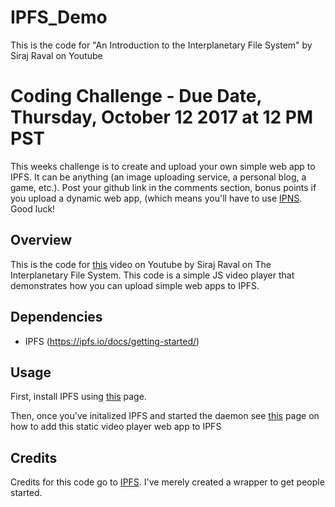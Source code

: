 # IPFS_Demo
This is the code for "An Introduction to the Interplanetary File System" by Siraj Raval on Youtube

# Coding Challenge - Due Date, Thursday, October 12 2017 at 12 PM PST

This weeks challenge is to create and upload your own simple web app to IPFS. It can be anything (an image uploading service, a personal blog, a game, etc.). Post your github link in the comments section, bonus points if you upload a dynamic web app, (which means you'll have to use [IPNS](https://ipfs.io/ipfs/QmNZiPk974vDsPmQii3YbrMKfi12KTSNM7XMiYyiea4VYZ/example#/ipfs/QmP8WUPq2braGQ8iZjJ6w9di6mzgoTWyRLayrMRjjDoyGr/websites/README.md). Good luck!

## Overview 

This is the code for [this](https://youtu.be/BA2rHlbB5i0) video on Youtube by Siraj Raval on The Interplanetary File System. This code is a simple JS video player that demonstrates how you can upload simple web apps to IPFS. 

## Dependencies

* IPFS (https://ipfs.io/docs/getting-started/)

## Usage

First, install IPFS using [this](https://ipfs.io/docs/getting-started/) page. 

Then, once you've initalized IPFS and started the daemon see [this](https://ipfs.io/ipfs/QmNZiPk974vDsPmQii3YbrMKfi12KTSNM7XMiYyiea4VYZ/example#/ipfs/QmP8WUPq2braGQ8iZjJ6w9di6mzgoTWyRLayrMRjjDoyGr/websites/README.md) page on how to add this static video player web app to IPFS

## Credits 

Credits for this code go to [IPFS](http://ipfs.io/). I've merely created a wrapper to get people started. 
